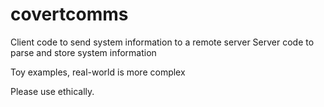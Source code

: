 covertcomms
===========

Client code to send system information to a remote server
Server code to parse and store system information

Toy examples, real-world is more complex

Please use ethically.
